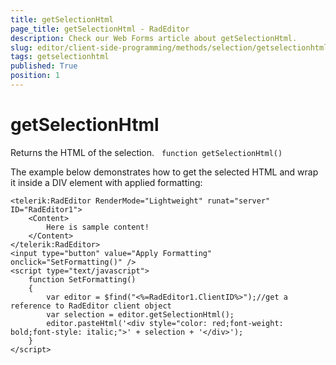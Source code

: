 ```yaml
---
title: getSelectionHtml
page_title: getSelectionHtml - RadEditor
description: Check our Web Forms article about getSelectionHtml.
slug: editor/client-side-programming/methods/selection/getselectionhtml
tags: getselectionhtml
published: True
position: 1
---
```


# getSelectionHtml

Returns the HTML of the selection.
 
`function getSelectionHtml()`

The example below demonstrates how to get the selected HTML and wrap it inside a DIV element with applied formatting:

````ASP.NET
<telerik:RadEditor RenderMode="Lightweight" runat="server" ID="RadEditor1">
	<Content>        
		Here is sample content!    
	</Content>
</telerik:RadEditor>
<input type="button" value="Apply Formatting" onclick="SetFormatting()" />
<script type="text/javascript">
	function SetFormatting()
	{    
		var editor = $find("<%=RadEditor1.ClientID%>");//get a reference to RadEditor client object    
		var selection = editor.getSelectionHtml();
		editor.pasteHtml('<div style="color: red;font-weight: bold;font-style: italic;">' + selection + '</div>');
	}
</script>
````


